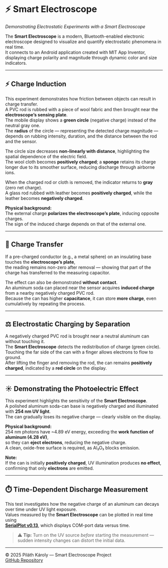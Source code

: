 # ⚡ Smart Electroscope  
*Demonstrating Electrostatic Experiments with a Smart Electroscope*

The **Smart Electroscope** is a modern, Bluetooth-enabled electronic electroscope designed to visualize and quantify electrostatic phenomena in real time.  
It connects to an Android application created with MIT App Inventor, displaying charge polarity and magnitude through dynamic color and size indicators.

---

## ⚡ Charge Induction

This experiment demonstrates how friction between objects can result in charge transfer.  
A PVC rod is rubbed with a piece of wool fabric and then brought near the **electroscope’s sensing plate**.  
The mobile display shows a **green circle** (negative charge) instead of the neutral gray one.  
The **radius** of the circle — representing the detected charge magnitude — depends on rubbing intensity, duration, and the distance between the rod and the sensor.

The circle size decreases **non-linearly with distance**, highlighting the spatial dependence of the electric field.  
The wool cloth becomes **positively charged**; a **sponge** retains its charge longer due to its smoother surface, reducing discharge through airborne ions.

When the charged rod or cloth is removed, the indicator returns to **gray** (zero net charge).  
A glass rod rubbed with leather becomes **positively charged**, while the leather becomes **negatively charged**.

**Physical background:**  
The external charge **polarizes the electroscope’s plate**, inducing opposite charges.  
The sign of the induced charge depends on that of the external one.

---

## 🔄 Charge Transfer

If a pre-charged conductor (e.g., a metal sphere) on an insulating base touches the **electroscope’s plate**,  
the reading remains non-zero after removal — showing that part of the charge has transferred to the measuring capacitor.

The effect can also be demonstrated **without contact**.  
An aluminum soda can placed near the sensor acquires **induced charge** from a nearby negatively charged PVC rod.  
Because the can has higher **capacitance**, it can store **more charge**, even cumulatively by repeating the process.

---

## ⚖️ Electrostatic Charging by Separation

A negatively charged PVC rod is brought near a neutral aluminum can without touching it.  
The **Smart Electroscope** detects the redistribution of charge (green circle).  
Touching the far side of the can with a finger allows electrons to flow to ground.  
After lifting the finger and removing the rod, the can remains **positively charged**, indicated by a **red circle** on the display.

---

## ☀️ Demonstrating the Photoelectric Effect

This experiment highlights the sensitivity of the **Smart Electroscope**.  
A polished aluminum soda-can base is negatively charged and illuminated with **254 nm UV light**.  
The can gradually loses its negative charge — clearly visible on the display.

**Physical background:**  
254 nm photons have ~4.89 eV energy, exceeding the **work function of aluminum (4.28 eV)**,  
so they can **eject electrons**, reducing the negative charge.  
A clean, oxide-free surface is required, as Al₂O₃ blocks emission.

**Note:**  
If the can is initially **positively charged**, UV illumination produces **no effect**, confirming that only **electrons** are emitted.

---

## ⏱️ Time-Dependent Discharge Measurement

This test investigates how the negative charge of an aluminum can decays over time under UV light exposure.  
Values measured by the **Smart Electroscope** can be plotted in real time using  
[**SerialPlot v0.13**](https://github.com/hyOzd/serialplot), which displays COM-port data versus time.

> ⚠️ **Tip:** Turn on the UV source *before* starting the measurement —  
> sudden intensity changes can distort the initial data.

---

© 2025 Piláth Károly — Smart Electroscope Project  
[GitHub Repository](https://github.com/pkarcsi55/Smart-Electroscope)
